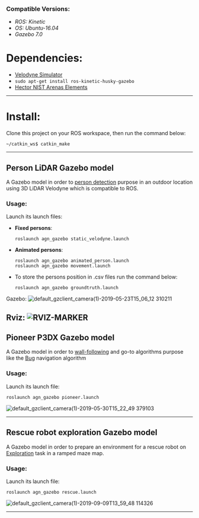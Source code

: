 ### Compatible Versions:
 - *ROS: Kinetic*
 - *OS: Ubuntu-16.04*
 - *Gazebo 7.0*

# Dependencies:
 - [Velodyne Simulator](https://github.com/agn-7/modified_velodyne_simulator)
 - ```sudo apt-get install ros-kinetic-husky-gazebo```
 - [Hector NIST Arenas Elements](https://github.com/tu-darmstadt-ros-pkg/hector_nist_arenas_gazebo)

---
# Install:
Clone this project on your ROS workspace, then run the command below:

```~/catkin_ws$ catkin_make```

---

## Person LiDAR Gazebo model
A Gazebo model in order to [person detection](https://github.com/agn-7/hdl_people_tracking) purpose in an outdoor location using 3D LiDAR Velodyne which is 
compatible to ROS.

### Usage:
Launch its launch files:

 - **Fixed persons**:
    ```
    roslaunch agn_gazebo static_velodyne.launch
    ```

 - **Animated persons**:
    ```
    roslaunch agn_gazebo animated_person.launch
    roslaunch agn_gazebo movement.launch
    ```
    
 - To store the persons position in .csv files run the command below:
    ```
    roslaunch agn_gazebo groundtruth.launch
    ```   
Gazebo:
![default_gzclient_camera(1)-2019-05-23T15_06_12 310211](https://user-images.githubusercontent.com/14202344/58246505-7dade880-7d6c-11e9-8482-28f42baeb138.jpg "Person and LiDAR")

Rviz:
![RVIZ-MARKER](https://user-images.githubusercontent.com/14202344/58627451-911cfe80-82ec-11e9-8270-592f09e5c37a.png "Animated person and LiDAR") 
---

## Pioneer P3DX Gazebo model
A Gazebo model in order to [wall-following]() and go-to algorithms purpose like the [Bug](https://github.com/agn-7/bugs) navigation algorithm 

### Usage:
Launch its launch file:

```
roslaunch agn_gazebo pioneer.launch
```
![default_gzclient_camera(1)-2019-05-30T15_22_49 379103](https://user-images.githubusercontent.com/14202344/58628547-3638d680-82ef-11e9-91a0-3ee7d6ac8893.jpg "Ready to wall following or goto x,y scenario")

---

## Rescue robot exploration Gazebo model
A Gazebo model in order to prepare an environment for a rescue robot on [Exploration]() task in a ramped maze map. 

### Usage:
Launch its launch file:

```
roslaunch agn_gazebo rescue.launch
```

![default_gzclient_camera(1)-2019-09-09T13_59_48 114326](https://user-images.githubusercontent.com/14202344/64522067-6f311000-d30e-11e9-8a6e-b416ad28bdd3.jpg "Rescue robot in maze map")

---